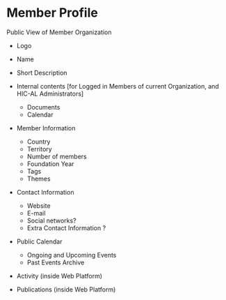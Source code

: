 # Member Profile

Public View of Member Organization

- Logo

- Name

- Short Description

- Internal contents [for Logged in Members of current Organization, and HIC-AL Administrators]
   - Documents
   - Calendar


- Member Information
   - Country
   - Territory
   - Number of members
   - Foundation Year
   - Tags
   - Themes


- Contact Information
   - Website
   - E-mail
   - Social networks?
   - Extra Contact Information ?


- Public Calendar
   - Ongoing and Upcoming Events
   - Past Events Archive

- Activity (inside Web Platform)
- Publications (inside Web Platform)
